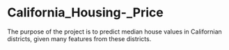 # California_Housing-_Price
The purpose of the project is to predict median house values in Californian districts, given many features from these districts.
